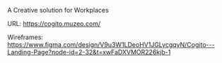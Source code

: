 A Creative solution for Workplaces

URL: https://cogito.muzeo.com/

Wireframes: https://www.figma.com/design/V9u3W1LDeoHV1JGLycgqyN/Cogito---Landing-Page?node-id=2-32&t=xwFaDXVMOR226kjb-1
